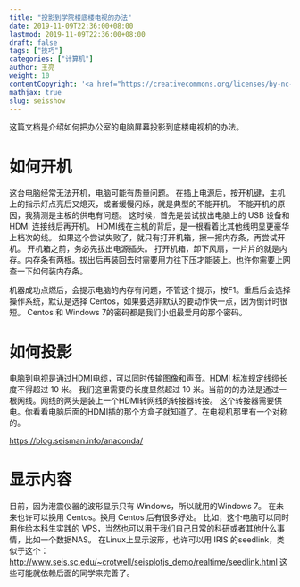 ```yaml
---
title: "投影到学院楼底楼电视的办法"
date: 2019-11-09T22:36:00+08:00
lastmod: 2019-11-09T22:36:00+08:00
draft: false
tags: ["技巧"]
categories: ["计算机"]
author: 王亮
weight: 10
contentCopyright: '<a href="https://creativecommons.org/licenses/by-nc-sa/4.0/deed.zh" rel="noopener" target="_blank">CC 4.0</a>'
mathjax: true
slug: seisshow
---
```


这篇文档是介绍如何把办公室的电脑屏幕投影到底楼电视机的办法。

# 如何开机

这台电脑经常无法开机，电脑可能有质量问题。
在插上电源后，按开机键，主机上的指示灯点亮后又熄灭，或者缓慢闪烁，就是典型的不能开机。
不能开机的原因，我猜测是主板的供电有问题。
这时候，首先是尝试拔出电脑上的 USB 设备和 HDMI 连接线后再开机。
HDMI线在主机的背后，是一根看着比其他线明显更豪华上档次的线。
如果这个尝试失败了，就只有打开机箱，擦一擦内存条，再尝试开机。
开机箱之前，务必先拔出电源插头。
打开机箱，卸下风扇，一片片的就是内存。内存条有两根。拔出后再装回去时需要用力往下压才能装上。也许你需要上网查一下如何装内存条。

机器成功点燃后，会提示电脑的内存有问题，不管这个提示，按F1。重启后会选择操作系统，默认是选择 Centos，如果要选非默认的要动作快一点，因为倒计时很短。
Centos 和 Windows 7的密码都是我们小组最爱用的那个密码。

# 如何投影

电脑到电视是通过HDMI电缆，可以同时传输图像和声音。HDMI 标准规定线缆长度不得超过 10 米。
我们这里需要的长度显然超过 10 米。当前的的办法是通过一根网线。网线的两头是装上一个HDMI转网线的转接器转接。
这个转接器需要供电。你看看电脑后面的HDMI插的那个方盒子就知道了。在电视机那里有一个对称的。

https://blog.seisman.info/anaconda/

# 显示内容

目前，因为港震仪器的波形显示只有 Windows，所以就用的Windows 7。
在未来也许可以换用 Centos。换用 Centos 后有很多好处。
比如，这个电脑可以同时用作给本科生实践的 VPS，当然也可以用于我们自己日常的科研或者其他什么事情，比如一个数据NAS。
在Linux上显示波形，也许可以用 IRIS 的seedlink，类似于这个：http://www.seis.sc.edu/~crotwell/seisplotjs_demo/realtime/seedlink.html
这些可能就依赖后面的同学来完善了。
